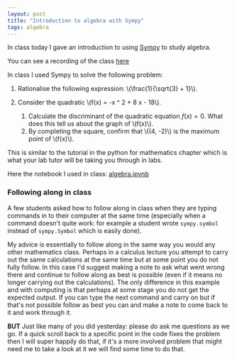 ```yaml
---
layout: post
title: "Introduction to algebra with Sympy"
tags: algebra
---
```


In class today I gave an introduction to using [Sympy](https://www.sympy.org/en/index.html) to study algebra.

You can see a recording of the class [here](https://cardiff.cloud.panopto.eu/Panopto/Pages/Viewer.aspx?id=e9ce2ff1-c853-46ed-ac16-b09100f7d23c)

In class I used Sympy to solve the following problem:

1. Rationalise the following expression: \\(\frac{1}{\sqrt{3} + 1}\\).
2. Consider the quadratic \\(f(x) = -x ^ 2 + 8 x - 18\\).

   1. Calculate the discriminant of the quadratic equation $f(x)=0$. What
      does this tell us about the graph of \\(f(x)\\).
   2. By completing the square, confirm that \\((4, -2)\\) is the maximum
      point of \\(f(x)\\).

This is similar to the tutorial in the python for mathematics chapter which is
what your lab tutor will be taking you through in labs.

Here the notebook I used in class:
[algebra.ipynb]({{site.baseurl}}/assets/nbs/2023-2024/algebra.ipynb)

### Following along in class

A few students asked how to follow along in class when they are typing commands
in to their computer at the same time (especially when a command doesn't quite
work: for example a student wrote `sympy.symbol` instead of `sympy.Symbol` which
is easily done).

My advice is essentially to follow along in the same way you would any other
mathematics class. Perhaps in a calculus lecture you attempt to carry out the
same calculations at the same time but at some point you do not fully follow. In
this case I'd suggest making a note to ask what went wrong there and continue to
follow along as best is possible (even if it means no longer carrying out the
calculations). The only difference in this example and with computing is that
perhaps at some stage you do not get the expected output. If you can type the
next command and carry on but if that's not possible follow as best you can and
make a note to come back to it and work through it.

**BUT** Just like many of you did yesterday: please do ask me questions as we
go. If a quick scroll back to a specific point in the code fixes the problem
then I will super happily do that, if it's a more involved problem that might
need me to take a look at it we will find some time to do that.

